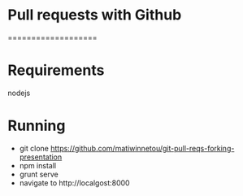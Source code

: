 # Pull requests with Github
 ===================

# Requirements 
nodejs

# Running
- git clone https://github.com/matiwinnetou/git-pull-reqs-forking-presentation
- npm install
- grunt serve
- navigate to http://localgost:8000

